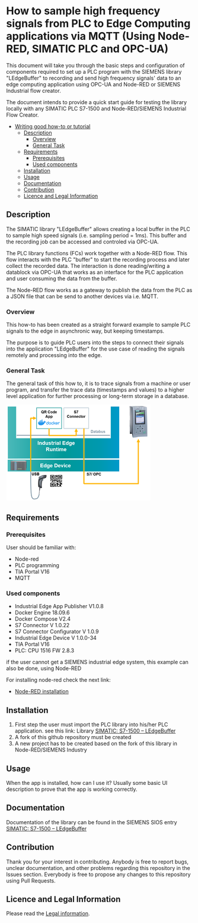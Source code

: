 # How to sample high frequency signals from PLC to Edge Computing applications via MQTT (Using Node-RED, SIMATIC PLC and OPC-UA)

This document will take you through the basic steps and configuration of components required to set up a PLC program with the SIEMENS library "LEdgeBuffer" to  recording and send high frequency signals' data to an edge computing application using OPC-UA and Node-RED or SIEMENS Industrial flow creator.

The document intends to provide a quick start guide for testing the library locally with any SIMATIC PLC S7-1500 and Node-RED/SIEMENS Industrial Flow Creator.

* [Writing good how-to or tutorial](#writing-good-how-to-or-tutorial)
  * [Description](#Description)
    * [Overview](Overview)
    * [General Task](#general-task)
  * [Requirements](#requirements)
    * [Prerequisites](#prerequisites)
    * [Used components](#used-components)
  * [Installation](#installation)
  * [Usage](#usage)
  * [Documentation](#documentation)
  * [Contribution](#contribution)
  * [Licence and Legal Information](#licence-and-legal-information)

## Description

The SIMATIC library "LEdgeBuffer" allows creating a local buffer in the PLC to sample high speed signals (i.e. sampling period = 1ms). This buffer and the recording job can be accessed and controled via OPC-UA.

The PLC library functions (FCs) work together with a Node-RED flow. This flow interacts with the PLC "buffer" to start the recording process and later collect the recorded data. The interaction is done reading/writing a datablock via OPC-UA that works as an interface for the PLC application and user consuming the data from the buffer.

The Node-RED flow works as a gateway to publish the data from the PLC as a JSON file that can be send to another devices via i.e. MQTT.


### Overview

This how-to has been created as a straight forward example to sample PLC signals to the edge in asynchronic way, but keeping timestamps. 

The purpose is to guide PLC users into the steps to connect their signals into the application "LEdgeBuffer" for the use case of reading the signals remotely and processing into the edge.

### General Task

The general task of this how to, it is to trace signals from a machine or user program, and transfer the trace data (timestamps and values) to a higher level application for further processing or long-term storage in a database.



![task](docs/graphics/example_graphic.png)

## Requirements

### Prerequisites

User should be familiar with:
* Node-red
* PLC programming
* TIA Portal V16
* MQTT

### Used components

* Industrial Edge App Publisher V1.0.8
* Docker Engine 18.09.6
* Docker Compose V2.4
* S7 Connector V 1.0.22
* S7 Connector Configurator V 1.0.9
* Industrial Edge Device V 1.0.0-34
* TIA Portal V16
* PLC: CPU 1516 FW 2.8.3

if the user cannot get a SIEMENS industrial edge system, this example can also be done, using Node-RED

For installing node-red check the next link:
* [Node-RED installation](https://nodered.org/docs/getting-started/local)

## Installation

1. First step the user must import the PLC library into his/her PLC application. see this link: Library [SIMATIC: S7-1500 – LEdgeBuffer](https://support.industry.siemens.com/cs/document/109783979)
2. A fork of this github repository must be created 
3. A new project has to be created based on the fork of this library in Node-RED/SIEMENS Industry


## Usage

When the app is installed, how can I use it? Usually some basic UI description to prove that the app is working correctly.

## Documentation

Documentation of the library can be found in the SIEMENS SIOS entry [SIMATIC: S7-1500 – LEdgeBuffer](https://support.industry.siemens.com/cs/document/109783979)

## Contribution

Thank you for your interest in contributing. Anybody is free to report bugs, unclear documentation, and other problems regarding this repository in the Issues section. Everybody is free to propose any changes to this repository using Pull Requests.

## Licence and Legal Information

Please read the [Legal information](LICENSE.md).
